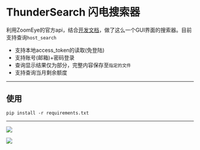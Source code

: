 # ThunderSearch 闪电搜索器

利用ZoomEye的官方api，结合[开发文档](https://www.zoomeye.org/doc#user)，做了这么一个GUI界面的搜索器。目前支持查询`host_search`

- 支持本地access_token的读取(免登陆)
- 支持账号(邮箱)+密码登录
- 查询显示结果仅为部分，完整内容保存至`指定的文件`
- 支持查询当月剩余额度

---
## 使用
```
pip install -r requirements.txt
```
---

![](https://serverless-page-bucket-lv779z7b-1307395653.cos-website.ap-shanghai.myqcloud.com/ThunderSearch/ThunderSearch.png)

![](https://serverless-page-bucket-lv779z7b-1307395653.cos-website.ap-shanghai.myqcloud.com/ThunderSearch/ThunderSearch_txt.png)
